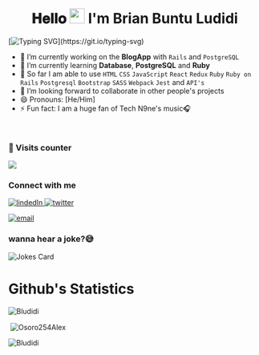 <h1 align='center' style = 'margin-top:50px'>𝐇𝐞𝐥𝐥𝐨 <img src="https://raw.githubusercontent.com/iampavangandhi/iampavangandhi/master/gifs/Hi.gif" width="30px"> I'm Brian Buntu Ludidi</h1>

[![Typing SVG](https://readme-typing-svg.demolab.com?font=Fira+Code&size=40&pause=1000&center=true&vCenter=true&width=1000&height=52&lines=an+aspiring+Full-Stack+Software+Developer;kindly+follow+me;and+give+a+⭐+to+any+repo+you+liked.;)](https://git.io/typing-svg)



- 🔭 I’m currently working on the **BlogApp** with `Rails` and `PostgreSQL`
- 🌱 I’m currently learning **Database**, **PostgreSQL** and **Ruby**
- 👯 So far I am able to use `HTML` `CSS` `JavaScript` `React` `Redux` `Ruby` `Ruby on Rails` `Postgresql` `Bootstrap` `SASS` `Webpack` `Jest` and `API's`
- 🤔 I’m looking forward to collaborate in other people's projects
- 😄 Pronouns: [He/Him]
- ⚡ Fun fact: I am a huge fan of Tech N9ne's music🎧 

<br />
<h3> 👱 Visits counter </h3>
<img src="https://profile-counter.glitch.me/Bludidi/count.svg" />
<br />

<h3>Connect with me</h3>

<div style="margin-top:10px">
  <div>
    <a  href="https://www.linkedin.com/in/brian-ludidi-92754174/" target="_blank">
      <img src="https://img.shields.io/badge/Linked%20In-0A66C2.svg?style=for-the-badge&logo=linkedin&logoColor=white" alt="lindedIn"/>
    </a>
    <a href="https://twitter.com/BB_Ludidi" target="_blank">
      <img src="https://img.shields.io/badge/Twitter-1DA1F2.svg?style=for-the-badge&logo=twitter&logoColor=white" alt="twitter"/>
    </a>
    <p>
  <a href="mailto:bludidi5@gmail.com@gmail.com?subject=Feedback%20From%20Github&body=Hello," target="_blank">
    <img src="https://img.shields.io/badge/Gmail-D14836?style=for-the-badge&logo=gmail&logoColor=white" alt="email"/>
  </a>
</p>
  </div>
</div>
<p>
  
  <!--- Computer jokes --->
### wanna hear a joke?😅
![Jokes Card](https://readme-jokes.vercel.app/api)

  
# Github's Statistics 

<p><img align="center" src="https://github-readme-stats.vercel.app/api/top-langs?username=Bludidi&theme=tokyonight&show_icons=true&locale=en&layout=compact" alt="Bludidi" /></p>

<p>&nbsp;<img align="center" src="https://github-readme-stats.vercel.app/api?username=Bludidi&theme=tokyonight&show_icons=true&locale=en" alt="Osoro254Alex" /></p>

<p><img align="center" src="https://github-readme-streak-stats.herokuapp.com/?user=Bludidi&theme=tokyonight" alt="Bludidi" /></p>
